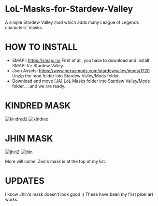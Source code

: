 # LoL-Masks-for-Stardew-Valley
A simple Stardew Valley mod which adds many League of Legends characters' masks.

# HOW TO INSTALL
- SMAPI: https://smapi.io/
First of all, you have to download and install SMAPI for Stardew Valley.
- Json Assets: https://www.nexusmods.com/stardewvalley/mods/1720
Unzip the mod folder into Stardew Valley/Mods folder.
- Download and move [JA] LoL Masks folder into Stardew Valley/Mods folder.
...and we are ready.

# KINDRED MASK

![kindred2](https://user-images.githubusercontent.com/69986916/151085398-df05754a-21fd-402e-a812-6ddaf32bd9b6.jpg)
![kindred](https://user-images.githubusercontent.com/69986916/151085411-a105469d-dc9b-47e2-9ea0-2b1c79f4270e.jpg)

# JHIN MASK

![jhin2](https://user-images.githubusercontent.com/69986916/151085430-9d36e997-ebb3-4c44-a507-cf4c3fc08425.jpg)
![jhin](https://user-images.githubusercontent.com/69986916/151085440-417b3d30-fbe4-4623-bbae-ecae2883e12e.jpg)

More will come. Zed's mask is at the top of my list. 

# UPDATES
I know Jhin's mask doesn't look good :( These have been my first pixel art works.
